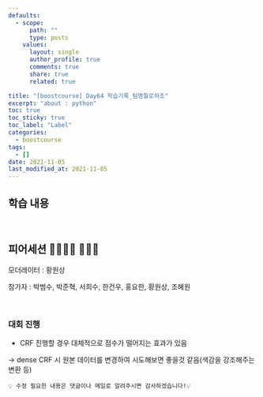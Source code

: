 ```yaml
---
defaults:
  - scope:
      path: ""
      type: posts
    values:
      layout: single
      author_profile: true
      comments: true
      share: true
      related: true

title: "[boostcourse] Day64 학습기록_팀명뭘로하조"
excerpt: "about : python"
toc: true
toc_sticky: true
toc_label: "Label"
categories:
  - boostcourse
tags:
  - []
date: 2021-11-05
last_modified_at: 2021-11-05
---
```


## 학습 내용


<br>

## 피어세션 👨‍👨‍👦‍👦 👨‍👨‍👦

모더레이터 : 황원상

참가자 : 박범수, 박준혁, 서희수, 한건우, 홍요한, 황원상, 조혜원

<br>

### 대회 진행

- CRF 진행할 경우 대체적으로 점수가 떨어지는 효과가 있음

→ dense CRF 시 원본 데이터를 변경하여 시도해보면 좋을것 같음(색감을 강조해주는 변환 등)


```
💡 수정 필요한 내용은 댓글이나 메일로 알려주시면 감사하겠습니다!💡 
```

